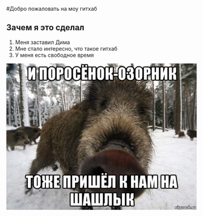#Добро пожаловать на моу гитхаб
 ## Зачем я это сделал
 1. Меня заставил Дима
 2. Мне стало интересно, что такое гитхаб
 3. У меня есть свободное время

 ![](kaban_247724522_orig_.jpg)
